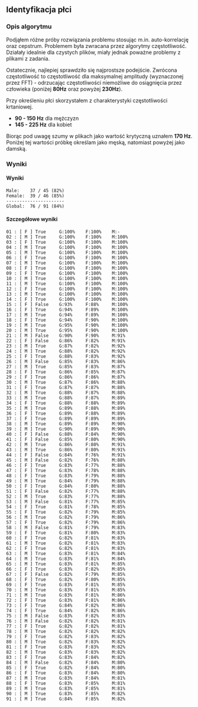 ## Identyfikacja płci

### Opis algorytmu

Podjąłem różne próby rozwiązania problemu stosując m.in. auto-korrelację oraz cepstrum. Problemem była zwracana przez algorytmy częstotliwość. Działały idealnie dla czystych plików, miały jednak poważne problemy z plikami z zadania.

Ostatecznie, najlepiej sprawdziło się najprostsze podejście. Zwrócona częstotliwość to częstotliwość dla maksymalnej amplitudy (wyznaczonej przez FFT) - odrzucając częstotliwości niemożliwe do osiągnięcia przez człowieka (poniżej **80Hz** oraz powyżej **230Hz**).

Przy określeniu płci skorzystałem z charakterystyki częstotliwości krtaniowej.
* **90 - 150 Hz** dla mężczyzn
* **145 - 225 Hz** dla kobiet

Biorąc pod uwagę szumy w plikach jako wartość krytyczną uznałem **170 Hz**. Poniżej tej wartości próbkę określam jako męską, natomiast powyżej jako damską.

### Wyniki

#### Wyniki
```
Male:    37 / 45 (82%)
Female:  39 / 46 (85%)
----------------------
Global:  76 / 91 (84%)
```

#### Szczegółowe wyniki
```
01 : [ F ] True     G:100%    F:100%    M:-
02 : [ M ] True     G:100%    F:100%    M:100%
03 : [ F ] True     G:100%    F:100%    M:100%
04 : [ M ] True     G:100%    F:100%    M:100%
05 : [ M ] True     G:100%    F:100%    M:100%
06 : [ F ] True     G:100%    F:100%    M:100%
07 : [ M ] True     G:100%    F:100%    M:100%
08 : [ F ] True     G:100%    F:100%    M:100%
09 : [ F ] True     G:100%    F:100%    M:100%
10 : [ M ] True     G:100%    F:100%    M:100%
11 : [ M ] True     G:100%    F:100%    M:100%
12 : [ F ] True     G:100%    F:100%    M:100%
13 : [ M ] True     G:100%    F:100%    M:100%
14 : [ F ] True     G:100%    F:100%    M:100%
15 : [ F ] False    G:93%     F:88%     M:100%
16 : [ F ] True     G:94%     F:89%     M:100%
17 : [ M ] True     G:94%     F:89%     M:100%
18 : [ F ] True     G:94%     F:90%     M:100%
19 : [ M ] True     G:95%     F:90%     M:100%
20 : [ M ] True     G:95%     F:90%     M:100%
21 : [ M ] False    G:90%     F:90%     M:91%
22 : [ F ] False    G:86%     F:82%     M:91%
23 : [ M ] True     G:87%     F:82%     M:92%
24 : [ M ] True     G:88%     F:82%     M:92%
25 : [ F ] True     G:88%     F:83%     M:92%
26 : [ M ] False    G:85%     F:83%     M:86%
27 : [ M ] True     G:85%     F:83%     M:87%
28 : [ F ] True     G:86%     F:85%     M:87%
29 : [ F ] True     G:86%     F:86%     M:87%
30 : [ M ] True     G:87%     F:86%     M:88%
31 : [ F ] True     G:87%     F:87%     M:88%
32 : [ M ] True     G:88%     F:87%     M:88%
33 : [ M ] True     G:88%     F:87%     M:89%
34 : [ F ] True     G:88%     F:88%     M:89%
35 : [ M ] True     G:89%     F:88%     M:89%
36 : [ F ] True     G:89%     F:88%     M:89%
37 : [ F ] True     G:89%     F:89%     M:89%
38 : [ M ] True     G:89%     F:89%     M:90%
39 : [ M ] True     G:90%     F:89%     M:90%
40 : [ F ] False    G:88%     F:84%     M:90%
41 : [ F ] False    G:85%     F:80%     M:90%
42 : [ M ] True     G:86%     F:80%     M:91%
43 : [ M ] True     G:86%     F:80%     M:91%
44 : [ F ] False    G:84%     F:76%     M:91%
45 : [ M ] False    G:82%     F:76%     M:88%
46 : [ F ] True     G:83%     F:77%     M:88%
47 : [ F ] True     G:83%     F:78%     M:88%
48 : [ F ] True     G:83%     F:79%     M:88%
49 : [ M ] True     G:84%     F:79%     M:88%
50 : [ F ] True     G:84%     F:80%     M:88%
51 : [ F ] False    G:82%     F:77%     M:88%
52 : [ M ] True     G:83%     F:77%     M:88%
53 : [ M ] False    G:81%     F:77%     M:85%
54 : [ F ] True     G:81%     F:78%     M:85%
55 : [ F ] True     G:82%     F:79%     M:85%
56 : [ M ] True     G:82%     F:79%     M:86%
57 : [ F ] True     G:82%     F:79%     M:86%
58 : [ M ] False    G:81%     F:79%     M:83%
59 : [ F ] True     G:81%     F:80%     M:83%
60 : [ F ] True     G:82%     F:81%     M:83%
61 : [ M ] True     G:82%     F:81%     M:83%
62 : [ F ] True     G:82%     F:81%     M:83%
63 : [ M ] True     G:83%     F:81%     M:84%
64 : [ M ] True     G:83%     F:81%     M:84%
65 : [ M ] True     G:83%     F:81%     M:85%
66 : [ F ] True     G:83%     F:82%     M:85%
67 : [ F ] False    G:82%     F:79%     M:85%
68 : [ F ] True     G:82%     F:80%     M:85%
69 : [ F ] True     G:83%     F:81%     M:85%
70 : [ M ] True     G:83%     F:81%     M:85%
71 : [ M ] True     G:83%     F:81%     M:86%
72 : [ F ] True     G:83%     F:81%     M:86%
73 : [ F ] True     G:84%     F:82%     M:86%
74 : [ F ] True     G:84%     F:82%     M:86%
75 : [ M ] False    G:83%     F:82%     M:83%
76 : [ M ] False    G:82%     F:82%     M:81%
77 : [ F ] True     G:82%     F:82%     M:81%
78 : [ M ] True     G:82%     F:82%     M:82%
79 : [ F ] True     G:82%     F:83%     M:82%
80 : [ M ] True     G:82%     F:83%     M:82%
81 : [ F ] True     G:83%     F:83%     M:82%
82 : [ M ] True     G:83%     F:83%     M:82%
83 : [ F ] True     G:83%     F:84%     M:82%
84 : [ M ] False    G:82%     F:84%     M:80%
85 : [ F ] True     G:82%     F:84%     M:80%
86 : [ F ] True     G:83%     F:84%     M:80%
87 : [ M ] True     G:83%     F:84%     M:81%
88 : [ F ] True     G:83%     F:85%     M:81%
89 : [ M ] True     G:83%     F:85%     M:81%
90 : [ M ] True     G:83%     F:85%     M:82%
91 : [ M ] True     G:84%     F:85%     M:82%
